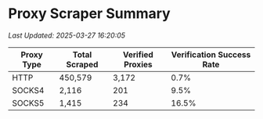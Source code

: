 # Proxy Scraper Summary

_Last Updated: 2025-03-27 16:20:05_

| Proxy Type | Total Scraped | Verified Proxies | Verification Success Rate |
|------------|--------------|------------------|--------------------------|
| HTTP | 450,579 | 3,172 | 0.7% |
| SOCKS4 | 2,116 | 201 | 9.5% |
| SOCKS5 | 1,415 | 234 | 16.5% |
